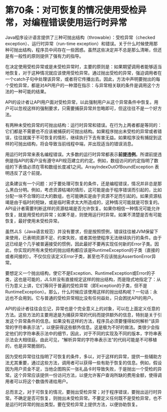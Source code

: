 # 第70条：对可恢复的情况使用受检异常，对编程错误使用运行时异常

Java程序设计语言提供了三种可抛出结构（throwable）：受检异常（checked exception）、运行时异常（run-time exception）和错误。关于什么时候使用那种可抛出结构，程序员中间存在一些困惑。虽然这些决定并不总是那么清晰，但还是有一般性的原则提供了强有力的指导。

在决定使用受检异常或是未受检异常时，主要的原则是：如果期望调用者能够适当地恢复，对于这种情况就应该使用受检异常。通过抛出受检的异常，强迫调用者在一个catch子句中处理该异常，或者将它传播出去。因此，方法中声明要抛出的每个受检异常，都是对API用户的一种潜在指示：与异常相关联的条件是调用这个方法的一种可能的结果。

API的设计者让API用户面对受检异常，以此强制用户从这个异常条件中恢复。用户可以忽视这样的强制要求，只需要捕获异常并忽略即可，但这往往不是一个好方法。

有两种未受检异常的可抛出结构：运行时异常和错误。在行为上两者都是等同的：它们都是不需要也不应该被捕获的可抛出结构。如果程序抛出未受检的异常或者错误，往往就属于不可恢复的情形，继续执行下去有害无益。如果程序没有捕捉到这样的可抛出结构，将会导致当前线程中端，并出现适当的错误消息。

用运行时异常来表名编程错误。大多数的运行时异常都表示**前提违例**。所谓前提违例是指API的客户没有遵守API规范建立的约定。例如，数组访问的约定指明了数组的下表值必须在零和数组长度减1之间。ArrayIndexOutOfBoundException 表明违反了这个前提。

这条建议有一个问题：对于要处理可恢复的条件，还是编程错误，情况并非总是那么黑白分明。例如，考虑资源枯竭的情形，这可能是由于程序错误而引起的，比如分配一块不合理的过大的数组，也可能确实是由于资源不足而引起的。如果资源枯竭是由于临时的短缺，或是临时需求太大所造成的，这种情况可能就是可恢复的。API设计者需要判断这样的资源枯竭是否允许恢复。如果你相信一种情况可能允许恢复，就是用受检的异常；如果不是，则使用运行时异常。如果不清楚是否有可能恢复，最好使用未受检异常。

虽然JLS（Java语言规范）并没有要求，但是按照惯例，错误往往被JVM保留下来使用，已表明资源不足、约束失败，或者其他使程序无法继续执行的条件。由于这已经是个几乎被普遍接受的惯例，因此最好不要再实现任何新的Error子类。因此，你实现的所有未受检的抛出结构都应该是RuntimeException的子类（直接的或者间接的）。不仅仅应该定义Error子类，甚至也不应该抛出AssertionError异常。

要想定义一个抛出结构，使它不是Exception、RuntimeException或Error的子类，这也是可能的，JLS并没有直接规定这样的抛出结构，而是隐式地指定了：从行为意义上讲，它们等同于普遍的受检异常（即Exception的子类，但不是RuntimeException）。那么，什么时候应该使用这样的抛出结构呢？一句话：永远也不会用到。它与普通的受检异常相比没有任何益处，只会困扰API的用户。

API的设计者往往会忘记，异常也是个完全意义上的对象，可以在上面定义任意的方法。这些方法的主要用途是为捕获异常的代码而提供额外的信息，特别是关于引发这个异常条件的信息。如果没有这样的方法，程序员必须要懂得如何解析“该异常的字符串表示法”，以便获得这些额外信息。这是极为不好的做法。类很少会指定他们的字符串表示法中的细节，因此，对于不同的实现及不同的版本，字符串表示法会大相径庭。由此可见，“解析异常的字符串表示法”的代码可能是不可移植的，也是非常脆弱的。

因为受检异常往往指明了可恢复的条件，多以，对于这样的异常，提供一些辅助方法尤其重要，通过这些方法，调用者可以获得一些有助于恢复的信息。例如，假设因为用户资金不足，当他企图购买一张礼品卡时导致失败，于是抛出一个受检的异常。这个异常应该提供一份访问方法，以便允许客户查询所缺的费用金额，使得调用者可以将这个数值传递给用户。

总而言之，对于可恢复的情况，要抛出受检异常；对于程序错误，要抛出运行时异常。不确定是否可恢复，则抛出未受检异常。不要定义任何既不是受检异常，也不是运行时异常的抛出类型。要在受检异常上提供方法，以便协助恢复。